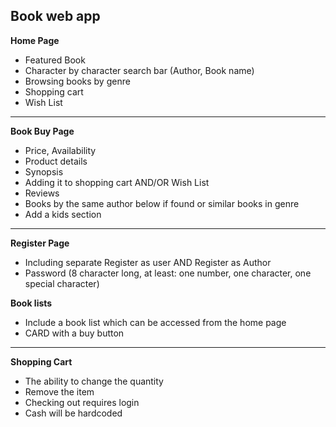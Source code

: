 ## Book  web app

**Home Page**

- Featured Book
- Character by character search bar (Author, Book name)
- Browsing books by genre
- Shopping cart
- Wish List


****

**Book Buy Page**

- Price, Availability
- Product details
- Synopsis
- Adding it to shopping cart AND/OR Wish List
- Reviews
- Books by the same author below if found or similar books in genre
- Add a kids section

****

**Register Page**

- Including separate Register as user AND Register as Author
- Password (8 character long, at least: one number, one character, one special character)

**Book lists**

- Include a book list which can be accessed from the home page
- CARD with a buy button

****

**Shopping Cart**

- The ability to change the quantity
- Remove the item
- Checking out requires login
- Cash will be hardcoded